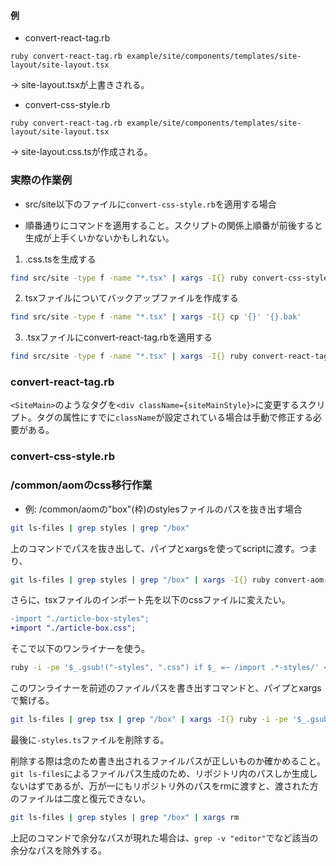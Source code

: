 #### 例
- convert-react-tag.rb
```
ruby convert-react-tag.rb example/site/components/templates/site-layout/site-layout.tsx
```
-> site-layout.tsxが上書きされる。

- convert-css-style.rb
```
ruby convert-react-tag.rb example/site/components/templates/site-layout/site-layout.tsx
```
-> site-layout.css.tsが作成される。

### 実際の作業例
- src/site以下のファイルに`convert-css-style.rb`を適用する場合
* 順番通りにコマンドを適用すること。スクリプトの関係上順番が前後すると生成が上手くいかないかもしれない。
1. <filename>.css.tsを生成する
```sh
find src/site -type f -name "*.tsx" | xargs -I{} ruby convert-css-style.rb '{}'
```
2. tsxファイルについてバックアップファイルを作成する
```sh
find src/site -type f -name "*.tsx" | xargs -I{} cp '{}' '{}.bak'
```
3. <filename>.tsxファイルにconvert-react-tag.rbを適用する
```sh
find src/site -type f -name "*.tsx" | xargs -I{} ruby convert-react-tag.rb '{}'
```

### convert-react-tag.rb
`<SiteMain>`のようなタグを`<div className={siteMainStyle}>`に変更するスクリプト。タグの属性にすでに`className`が設定されている場合は手動で修正する必要がある。

### convert-css-style.rb

### /common/aomのcss移行作業
- 例: /common/aomの"box"(枠)のstylesファイルのパスを抜き出す場合
```sh
git ls-files | grep styles | grep "/box" 
```
上のコマンドでパスを抜き出して、パイプとxargsを使ってscriptに渡す。つまり、
```sh
git ls-files | grep styles | grep "/box" | xargs -I{} ruby convert-aom-style.rb {}
```

さらに、tsxファイルのインポート先を以下のcssファイルに変えたい。
```diff
-import "./article-box-styles";
+import "./article-box.css";
```
そこで以下のワンライナーを使う。

```sh
ruby -i -pe '$_.gsub!("-styles", ".css") if $_ =~ /import .*-styles/' <filepath>
```

このワンライナーを前述のファイルパスを書き出すコマンドと、パイプとxargsで繋げる。

```sh
git ls-files | grep tsx | grep "/box" | xargs -I{} ruby -i -pe '$_.gsub!("-styles", ".css") if $_ =~ /import .*-styles/' {}
```

最後に`-styles.ts`ファイルを削除する。

削除する際は念のため書き出されるファイルパスが正しいものか確かめること。`git ls-files`によるファイルパス生成のため、リポジトリ内のパスしか生成しないはずであるが、万が一にもリポジトリ外のパスをrmに渡すと、渡された方のファイルは二度と復元できない。
```sh
git ls-files | grep styles | grep "/box" | xargs rm
```
上記のコマンドで余分なパスが現れた場合は、`grep -v "editor"`でなど該当の余分なパスを除外する。
